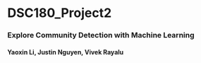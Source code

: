 # DSC180_Project2
### Explore Community Detection with Machine Learning
#### Yaoxin Li, Justin Nguyen, Vivek Rayalu